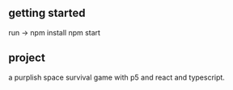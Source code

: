 ## getting started

run ->
npm install
npm start

## project

a purplish space survival game with p5 and react and typescript.
